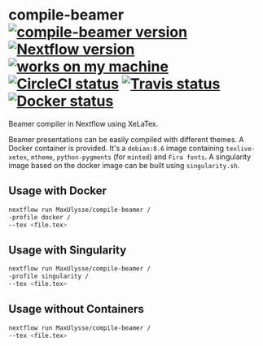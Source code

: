 # compile-beamer [![compile-beamer version][version-badge]][version-link] [![Nextflow version][nextflow-badge]][nextflow-link] [![works on my machine][works-badge]][works-link] [![CircleCI status][circleci-badge]][circleci-link] [![Travis status][travis-badge]][travis-link] [![Docker status][docker-badge]][docker-link]

<!-- [![Singularity status][singularity-badge]][singularity-link] -->

Beamer compiler in Nextflow using XeLaTex.

Beamer presentations can be easily compiled with different themes. A Docker container is provided. It's a `debian:8.6` image containing `texlive-xetex`, `mtheme`, `python-pygments` (for `minted`) and `Fira fonts`. A singularity image based on the docker image can be built using `singularity.sh`.

## Usage with Docker

```bash
nextflow run MaxUlysse/compile-beamer /
-profile docker /
--tex <file.tex>
```

## Usage with Singularity

```bash
nextflow run MaxUlysse/compile-beamer /
-profile singularity /
--tex <file.tex>
```

## Usage without Containers

```bash
nextflow run MaxUlysse/compile-beamer /
--tex <file.tex>
```

[circleci-badge]: https://circleci.com/gh/MaxUlysse/compile-beamer.svg?style=shield
[circleci-link]: https://circleci.com/gh/MaxUlysse/compile-beamer
[docker-badge]: https://img.shields.io/docker/automated/maxulysse/compile-beamer.svg
[docker-link]: https://hub.docker.com/r/maxulysse/compile-beamer
[nextflow-badge]: https://img.shields.io/badge/nextflow-%E2%89%A50.22.2-brightgreen.svg
[nextflow-link]: https://www.nextflow.io/
[singularity-badge]: https://img.shields.io/badge/singularity_hub-complete-blue.svg
[singularity-link]: https://singularity-hub.org/collections/46/
[travis-badge]: https://img.shields.io/travis/MaxUlysse/compile-beamer.svg
[travis-link]: https://travis-ci.org/MaxUlysse/compile-beamer
[version-badge]: https://img.shields.io/github/release/maxulysse/compile-beamer.svg
[version-link]: https://github.com/MaxUlysse/compile-beamer/releases/releases/latest
[works-badge]: https://img.shields.io/badge/works-on_my_machine-blue.svg
[works-link]: https://github.com/nikku/works-on-my-machine
